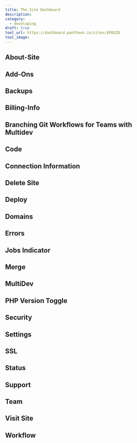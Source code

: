 ```yaml
---
title: The Site Dashboard
description:
category:
  - developing
draft: true
tool_url: https://dashboard.pantheon.io/sites/$PUUID
tool_image:
---
```


## About-Site
## Add-Ons
## Backups
## Billing-Info
## Branching Git Workflows for Teams with Multidev
## Code
## Connection Information
## Delete Site
## Deploy
## Domains
## Errors
## Jobs Indicator
## Merge
## MultiDev
## PHP Version Toggle
## Security
## Settings
## SSL
## Status
## Support
## Team
## Visit Site
## Workflow
